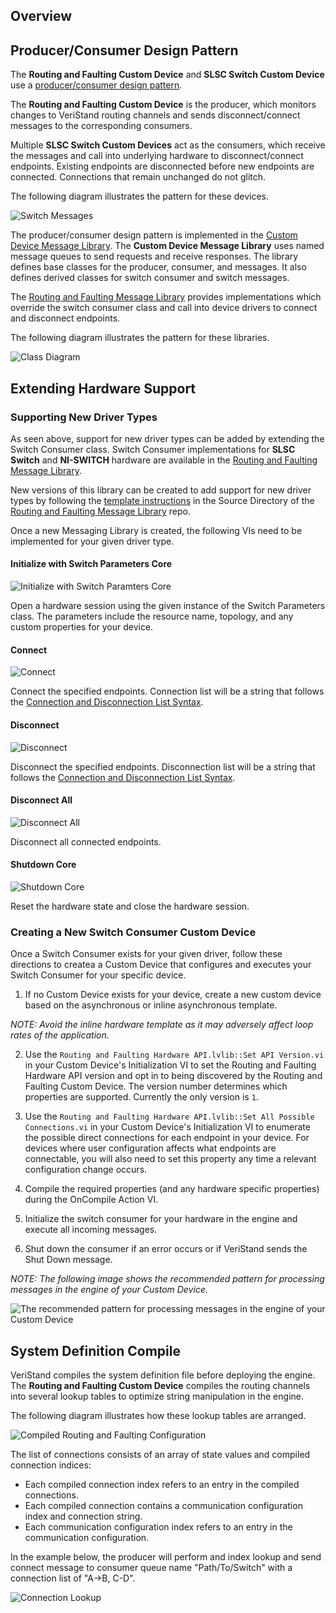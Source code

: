 ## Overview

## Producer/Consumer Design Pattern

The **Routing and Faulting Custom Device** and **SLSC Switch Custom Device** use a [producer/consumer design pattern](http://www.ni.com/tutorial/3023/en/).

The **Routing and Faulting Custom Device** is the producer, which monitors changes to VeriStand routing channels and sends disconnect/connect messages to the corresponding consumers.

Multiple **SLSC Switch Custom Devices** act as the consumers, which receive the messages and call into underlying hardware to disconnect/connect endpoints. Existing endpoints are disconnected before new endpoints are connected. Connections that remain unchanged do not glitch.

The following diagram illustrates the pattern for these devices.

![Switch Messages](Support/Switch%20Messages.png)

The producer/consumer design pattern is implemented in the [Custom Device Message Library](https://github.com/ni/niveristand-custom-device-message-library). The **Custom Device Message Library** uses named message queues to send requests and receive responses. The library defines base classes for the producer, consumer, and messages. It also defines derived classes for switch consumer and switch messages.

The [Routing and Faulting Message Library](https://github.com/ni/niveristand-routing-and-faulting-message-library) provides implementations which override the switch consumer class and call into device drivers to connect and disconnect endpoints.

The following diagram illustrates the pattern for these libraries.

![Class Diagram](Support/Class%20Diagram.png)

## Extending Hardware Support

### Supporting New Driver Types

As seen above, support for new driver types can be added by extending the Switch Consumer class. Switch Consumer implementations for **SLSC Switch** and **NI-SWITCH** hardware are available in the [Routing and Faulting Message Library](https://github.com/ni/niveristand-routing-and-faulting-message-library).

New versions of this library can be created to add support for new driver types by following the [template instructions](https://github.com/ni/niveristand-routing-and-faulting-message-library/tree/main/Source/template-instructions.md) in the Source Directory of the [Routing and Faulting Message Library](https://github.com/ni/niveristand-routing-and-faulting-message-library) repo.

Once a new Messaging Library is created, the following VIs need to be implemented for your given driver type.

#### Initialize with Switch Parameters Core

![Initialize with Switch Paramters Core](Support/Consumer%20Methods/Initialize%20with%20Switch%20Parameters%20Core.png)

Open a hardware session using the given instance of the Switch Parameters class. The parameters include the resource name, topology, and any custom properties for your device.

#### Connect

![Connect](Support/Consumer%20Methods/Connect.png)

Connect the specified endpoints. Connection list will be a string that follows the [Connection and Disconnection List Syntax](https://zone.ni.com/reference/en-XX/help/375472H-01/switch/connection_disconnection_list/).

#### Disconnect

![Disconnect](Support/Consumer%20Methods/Disconnect.png)

Disconnect the specified endpoints. Disconnection list will be a string that follows the [Connection and Disconnection List Syntax](https://zone.ni.com/reference/en-XX/help/375472H-01/switch/connection_disconnection_list/).

#### Disconnect All

![Disconnect All](Support/Consumer%20Methods/Disconnect%20All.png)

Disconnect all connected endpoints.

#### Shutdown Core

![Shutdown Core](Support/Consumer%20Methods/Shutdown%20Core.png)

Reset the hardware state and close the hardware session.

### Creating a New Switch Consumer Custom Device

Once a Switch Consumer exists for your given driver, follow these directions to createa a Custom Device that configures and executes your Switch Consumer for your specific device.

1. If no Custom Device exists for your device, create a new custom device based on the asynchronous or inline asynchronous template.

  _NOTE: Avoid the inline hardware template as it may adversely affect loop rates of the application._

2. Use the `Routing and Faulting Hardware API.lvlib::Set API Version.vi` in your Custom Device's Initialization VI to set the Routing and Faulting Hardware API version and opt in to being discovered by the Routing and Faulting Custom Device. The version number determines which properties are supported. Currently the only version is `1`.

3. Use the `Routing and Faulting Hardware API.lvlib::Set All Possible Connections.vi` in your Custom Device's Initialization VI to enumerate the possible direct connections for each endpoint in your device. For devices where user configuration affects what endpoints are connectable, you will also need to set this property any time a relevant configuration change occurs.

4. Compile the required properties (and any hardware specific properties) during the OnCompile Action VI.

5. Initialize the switch consumer for your hardware in the engine and execute all incoming messages.

6. Shut down the consumer if an error occurs or if VeriStand sends the Shut Down message.

  _NOTE: The following image shows the recommended pattern for processing messages in the engine of your Custom Device._

  ![The recommended pattern for processing messages in the engine of your Custom Device](Support/RT%20Driver%20VI.png)

## System Definition Compile

VeriStand compiles the system definition file before deploying the engine. The **Routing and Faulting Custom Device** compiles the routing channels into several lookup tables to optimize string manipulation in the engine.

The following diagram illustrates how these lookup tables are arranged.

![Compiled Routing and Faulting Configuration](Support/Compiled%20Routing%20and%20Faulting.png)

The list of connections consists of an array of state values and compiled connection indices:
* Each compiled connection index refers to an entry in the compiled connections.
* Each compiled connection contains a communication configuration index and connection string.
* Each communication configuration index refers to an entry in the communication configuration.

In the example below, the producer will perform and index lookup and send connect message to consumer queue name "Path/To/Switch" with a connection list of "A->B, C-D".

![Connection Lookup](Support/Connection%20Lookup.png)